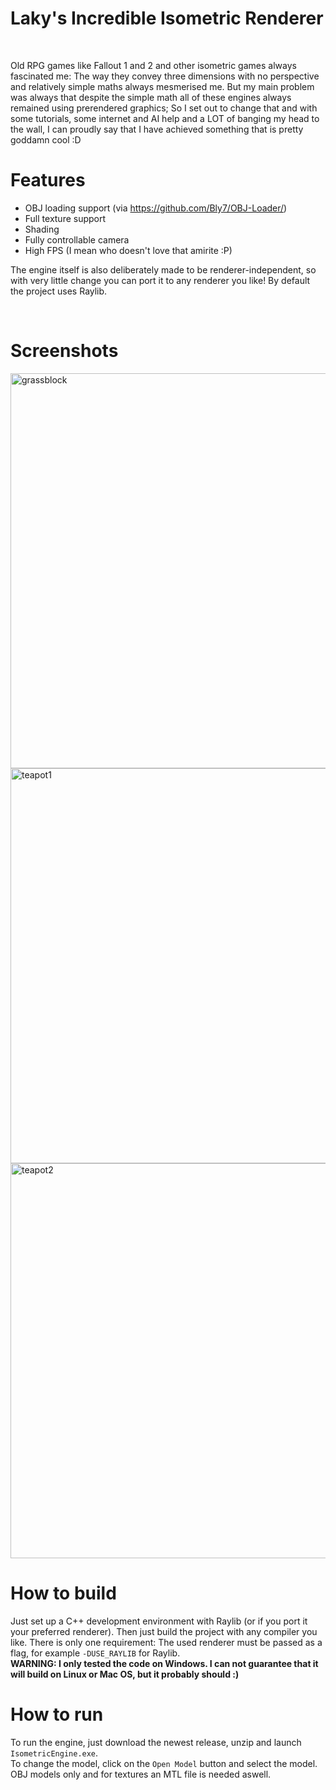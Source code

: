 # Laky's Incredible Isometric Renderer
<br>

Old RPG games like Fallout 1 and 2 and other isometric games always fascinated me: The way they convey three dimensions with no perspective and relatively simple maths always mesmerised me. But my main problem was always that despite the simple math all of these engines always remained
using prerendered graphics; So I set out to change that and with some tutorials, some internet and AI help and a LOT of banging my head to the wall, I can proudly say that I have achieved something that is pretty goddamn cool :D
<br>

# Features
- OBJ loading support (via https://github.com/Bly7/OBJ-Loader/)
- Full texture support
- Shading
- Fully controllable camera
- High FPS (I mean who doesn't love that amirite :P)

The engine itself is also deliberately made to be renderer-independent, so with very little change you can port it to any renderer you like! By default the project uses Raylib.

<br>

# Screenshots

<img width="802" height="632" alt="grassblock" src="https://github.com/user-attachments/assets/dce4f5ba-06b6-4a39-aad8-5e13201ff14c" />

<img width="802" height="632" alt="teapot1" src="https://github.com/user-attachments/assets/06903efc-4149-45a1-8319-f781bd3c88d9" />

<img width="802" height="632" alt="teapot2" src="https://github.com/user-attachments/assets/b32681b7-ff02-4be7-a444-2bae710861b5" />

<br>

# How to build
Just set up a C++ development environment with Raylib (or if you port it your preferred renderer). Then just build the project with any compiler you like. There is only one requirement: The used renderer must be passed as a flag, for example <code>-DUSE_RAYLIB</code> for Raylib. <br>
**WARNING: I only tested the code on Windows. I can not guarantee that it will build on Linux or Mac OS, but it probably should :)**

# How to run
To run the engine, just download the newest release, unzip and launch `IsometricEngine.exe`. <br>
To change the model, click on the `Open Model` button and select the model. OBJ models only and for textures an MTL file is needed aswell.

